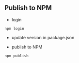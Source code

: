 Publish to NPM
--

- login
```commandline
npm login
```

- update version in package.json

- publish to NPM
```commandline
npm publish
```